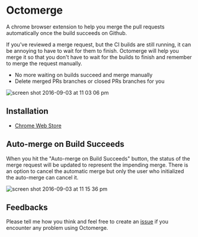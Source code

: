 # Octomerge
A chrome browser extension to help you merge the pull requests automatically once the build succeeds on Github.

If you've reviewed a merge request, but the CI builds are still running, it can be annoying to have to wait for them to finish. Octomerge will help you merge it so that you don't have to wait for the builds to finish and remember to merge the request manually.

- No more waiting on builds succeed and merge manually
- Delete merged PRs branches or closed PRs branches for you

![screen shot 2016-09-03 at 11 03 06 pm](https://cloud.githubusercontent.com/assets/719938/18228772/a038843c-722a-11e6-87a6-9ed94366185b.png)

## Installation
- [Chrome Web Store](https://chrome.google.com/webstore/detail/octomerge/bcfdlpkdamkbcidkenogbahohlnonebo)

## Auto-merge on Build Succeeds
When you hit the "Auto-merge on Build Succeeds" button, the status of the merge request will be updated to represent the impending merge. There is an option to cancel the automatic merge but only the user who initialized the auto-merge can cancel it.

![screen shot 2016-09-03 at 11 15 36 pm](https://cloud.githubusercontent.com/assets/719938/18228813/5b635844-722c-11e6-81d5-8c20b10805f9.png)

## Feedbacks
Please tell me how you think and feel free to create an [issue](https://github.com/tennisonchan/octomerge/issues/new) if you encounter any problem using Octomerge.
